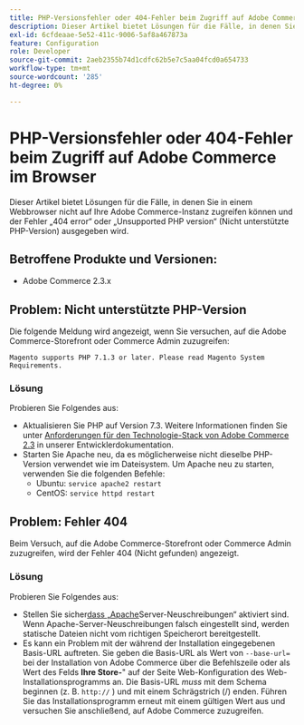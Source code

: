 ```yaml
---
title: PHP-Versionsfehler oder 404-Fehler beim Zugriff auf Adobe Commerce im Browser
description: Dieser Artikel bietet Lösungen für die Fälle, in denen Sie in einem Webbrowser nicht auf Ihre Adobe Commerce-Instanz zugreifen können und der Fehler „404 error“ oder „Unsupported PHP version“ (Nicht unterstützte PHP-Version) ausgegeben wird.
exl-id: 6cfdeaae-5e52-411c-9006-5af8a467873a
feature: Configuration
role: Developer
source-git-commit: 2aeb2355b74d1cdfc62b5e7c5aa04fcd0a654733
workflow-type: tm+mt
source-wordcount: '285'
ht-degree: 0%

---
```


# PHP-Versionsfehler oder 404-Fehler beim Zugriff auf Adobe Commerce im Browser

Dieser Artikel bietet Lösungen für die Fälle, in denen Sie in einem Webbrowser nicht auf Ihre Adobe Commerce-Instanz zugreifen können und der Fehler „404 error“ oder „Unsupported PHP version“ (Nicht unterstützte PHP-Version) ausgegeben wird.

## Betroffene Produkte und Versionen:

* Adobe Commerce 2.3.x

## Problem: Nicht unterstützte PHP-Version

Die folgende Meldung wird angezeigt, wenn Sie versuchen, auf die Adobe Commerce-Storefront oder Commerce Admin zuzugreifen:

`Magento supports PHP 7.1.3 or later. Please read Magento System Requirements.`

### Lösung

Probieren Sie Folgendes aus:

* Aktualisieren Sie PHP auf Version 7.3. Weitere Informationen finden Sie unter [Anforderungen für den Technologie-Stack von Adobe Commerce 2.3](https://experienceleague.adobe.com/de/docs/commerce-operations/installation-guide/system-requirements) in unserer Entwicklerdokumentation.
* Starten Sie Apache neu, da es möglicherweise nicht dieselbe PHP-Version verwendet wie im Dateisystem. Um Apache neu zu starten, verwenden Sie die folgenden Befehle:
   * Ubuntu: `service apache2 restart`
   * CentOS: `service httpd restart`

## Problem: Fehler 404

Beim Versuch, auf die Adobe Commerce-Storefront oder Commerce Admin zuzugreifen, wird der Fehler 404 (Nicht gefunden) angezeigt.

### Lösung

Probieren Sie Folgendes aus:

* Stellen Sie sicher[&#x200B; dass „Apache](https://experienceleague.adobe.com/de/docs/commerce-operations/installation-guide/prerequisites/web-server/apache)Server-Neuschreibungen“ aktiviert sind. Wenn Apache-Server-Neuschreibungen falsch eingestellt sind, werden statische Dateien nicht vom richtigen Speicherort bereitgestellt.
* Es kann ein Problem mit der während der Installation eingegebenen Basis-URL auftreten. Sie geben die Basis-URL als Wert von `--base-url=` bei der Installation von Adobe Commerce über die Befehlszeile oder als Wert des Felds **Ihre Store-**&quot; auf der Seite Web-Konfiguration des Web-Installationsprogramms an. Die Basis-URL *muss* mit dem Schema beginnen (z. B. `http://` ) und mit einem Schrägstrich (/) enden. Führen Sie das Installationsprogramm erneut mit einem gültigen Wert aus und versuchen Sie anschließend, auf Adobe Commerce zuzugreifen.
